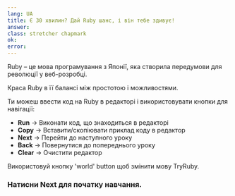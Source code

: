```yaml
---
lang: UA
title: Є 30 хвилин? Дай Ruby шанс, і він тебе здивує!
answer:
class: stretcher chapmark
ok:
error:
---
```


Ruby – це мова програмування з Японії, яка створила передумови для революції у веб-розробці.

Краса Ruby в її балансі між простотою і можливостями.

Ти можеш ввести код на Ruby в редакторі і використовувати кнопки для навігації:

- __Run__ &rarr; Виконати код, що знаходиться в редакторі
- __Copy__ &rarr; Вставити/скопіювати приклад коду в редактор
- __Next__ &rarr; Перейти до наступного уроку
- __Back__ &rarr; Повернутися до попереднього уроку
- __Clear__ &rarr; Очистити редактор

Використовуй кнопку 'world' button <span aria-hidden="true" class="glyphicon glyphicon-globe"></span>
щоб змінити мову TryRuby.

### Натисни __Next__ для початку навчання.
